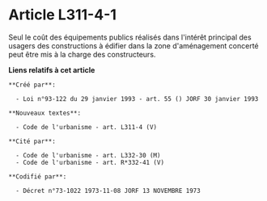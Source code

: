 # Article L311-4-1

Seul le coût des équipements publics réalisés dans l'intérêt principal des usagers des constructions à édifier dans la zone
d'aménagement concerté peut être mis à la charge des constructeurs.

**Liens relatifs à cet article**

	**Créé par**:

	  - Loi n°93-122 du 29 janvier 1993 - art. 55 () JORF 30 janvier 1993

	**Nouveaux textes**:

	  - Code de l'urbanisme - art. L311-4 (V)

	**Cité par**:

	  - Code de l'urbanisme - art. L332-30 (M)
	  - Code de l'urbanisme - art. R*332-41 (V)

	**Codifié par**:

	  - Décret n°73-1022 1973-11-08 JORF 13 NOVEMBRE 1973
